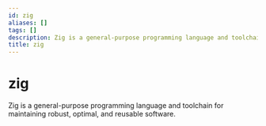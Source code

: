 ```yaml
---
id: zig
aliases: []
tags: []
description: Zig is a general-purpose programming language and toolchain for maintaining robust, optimal, and reusable software.
title: zig
---
```


# zig

Zig is a general-purpose programming language and toolchain for maintaining robust, optimal, and reusable software.
